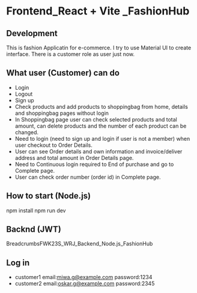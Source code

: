# Frontend_React + Vite _FashionHub
## Development
This is fashion Applicatin for e-commerce. I try to use Material UI to create interface. There is a customer role as user just now.

##  What user (Customer) can do 
- Login
- Logout
- Sign up
- Check products and add products to shoppingbag from home, details and shoppingbag pages without login
- In Shoppingbag page user can check selected products and total amount, can delete products and the number of each product can be changed.  
- Need to login (need to sign up and login if user is not a member) when user checkout to Order Details.
- User can see Order details and own information and invoice/deliver address and total amount in Order Details page. 
- Need to Continuous login required to End of purchase and go to Complete page.
- User can check order number (order id) in Complete page.
  
## How to start (Node.js)
npm install   npm run dev

## Backnd (JWT)
BreadcrumbsFWK23S_WRJ_Backend_Node.js_FashionHub

## Log in 
- customer1 email:miwa.g@example.com  password:1234
- customer2 email:oskar.g@example.com  password:2345


